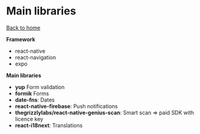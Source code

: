 # Main libraries

[Back to home](../README.md)

**Framework**

* react-native
* react-navigation
* expo 

**Main libraries**

* **yup** Form validation
* **formik** Forms
* **date-fns**: Dates
* **react-native-firebase**: Push notifications
* **thegrizzlylabs/react-native-genius-scan**: Smart scan => paid SDK with licence key
* **react-i18next**: Translations
